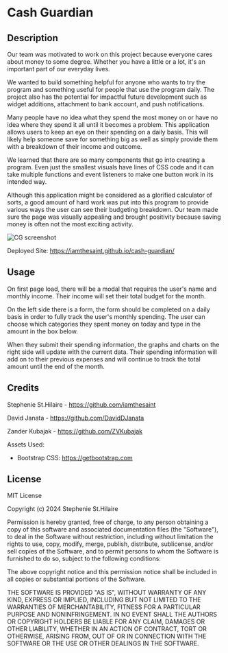 # Cash Guardian

## Description

Our team was motivated to work on this project because everyone cares about money to some degree. Whether you have a little or a lot, it's an important part of our everyday lives.

We wanted to build something helpful for anyone who wants to try the program and something useful for people that use the program daily. The project also has the potential for impactful future development such as widget additions, attachment to bank account, and push notifications.

Many people have no idea what they spend the most money on or have no idea where they spend it all until it becomes a problem. This application allows users to keep an eye on their spending on a daily basis. This will likely help someone save for something big as well as simply provide them with a breakdown of their income and outcome.

We learned that there are so many components that go into creating a program. Even just the smallest visuals have lines of CSS code and it can take multiple functions and event listeners to make one button work in its intended way.

Although this application might be considered as a glorified calculator of sorts, a good amount of hard work was put into this program to provide various ways the user can see their budgeting breakdown. Our team made sure the page was visually appealing and brought positivity because saving money is often not the most exciting activity.

![CG screenshot](https://github.com/user-attachments/assets/e2863341-6d6a-4470-a91a-40a660a05b9b)

Deployed Site: https://iamthesaint.github.io/cash-guardian/

## Usage

On first page load, there will be a modal that requires the user's name and monthly income. Their income will set their total budget for the month.

On the left side there is a form, the form should be completed on a daily basis in order to fully track the user's monthly spending. The user can choose which categories they spent money on today and type in the amount in the box below.

When they submit their spending information, the graphs and charts on the right side will update with the current data. Their spending information will add on to their previous expenses and will continue to track the total amount until the end of the month.

## Credits

Stephenie St.Hilaire - https://github.com/iamthesaint

David Janata - https://github.com/DavidDJanata

Zander Kubajak - https://github.com/ZVKubajak

Assets Used:

- Bootstrap CSS: https://getbootstrap.com

## License

MIT License

Copyright (c) 2024 Stephenie St.Hilaire

Permission is hereby granted, free of charge, to any person obtaining a copy
of this software and associated documentation files (the "Software"), to deal
in the Software without restriction, including without limitation the rights
to use, copy, modify, merge, publish, distribute, sublicense, and/or sell
copies of the Software, and to permit persons to whom the Software is
furnished to do so, subject to the following conditions:

The above copyright notice and this permission notice shall be included in all
copies or substantial portions of the Software.

THE SOFTWARE IS PROVIDED "AS IS", WITHOUT WARRANTY OF ANY KIND, EXPRESS OR
IMPLIED, INCLUDING BUT NOT LIMITED TO THE WARRANTIES OF MERCHANTABILITY,
FITNESS FOR A PARTICULAR PURPOSE AND NONINFRINGEMENT. IN NO EVENT SHALL THE
AUTHORS OR COPYRIGHT HOLDERS BE LIABLE FOR ANY CLAIM, DAMAGES OR OTHER
LIABILITY, WHETHER IN AN ACTION OF CONTRACT, TORT OR OTHERWISE, ARISING FROM,
OUT OF OR IN CONNECTION WITH THE SOFTWARE OR THE USE OR OTHER DEALINGS IN THE
SOFTWARE.
